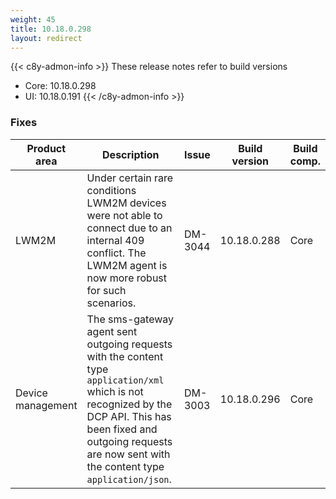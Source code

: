 ```yaml
---
weight: 45
title: 10.18.0.298
layout: redirect
---
```


{{< c8y-admon-info >}}
These release notes refer to build versions
- Core: 10.18.0.298
- UI: 10.18.0.191
{{< /c8y-admon-info >}}

### Fixes

<table>
<colgroup>
<col style="width: 15%;">
<col style="width:50%;">
<col style="width: 10%;">
<col style="width: 12%;">
<col style="width: 13%;">
</colgroup>
<thead><tr>
<th>
Product area</th>
<th>
Description</th>
<th>
Issue</th>
<th>
Build version</th>
<th>Build comp.</th>
</tr>
</thead><tbody>

<tr>
<td>LWM2M</td>
<td>Under certain rare conditions LWM2M devices were not able to connect due to an internal 409 conflict. The LWM2M agent is now more robust for such scenarios.</td>
<td>DM-3044</td>
<td>10.18.0.288</td>
<td>Core</td>
</tr>

<tr>
<td>Device management</td>
<td>The sms-gateway agent sent outgoing requests with the content type <code>application/xml</code> which is not recognized by the DCP API. This has been fixed and outgoing requests are now sent with the content type <code>application/json</code>.</td>
<td>DM-3003</td>
<td>10.18.0.296</td>
<td>Core</td>
</tr>

</tbody></table>
